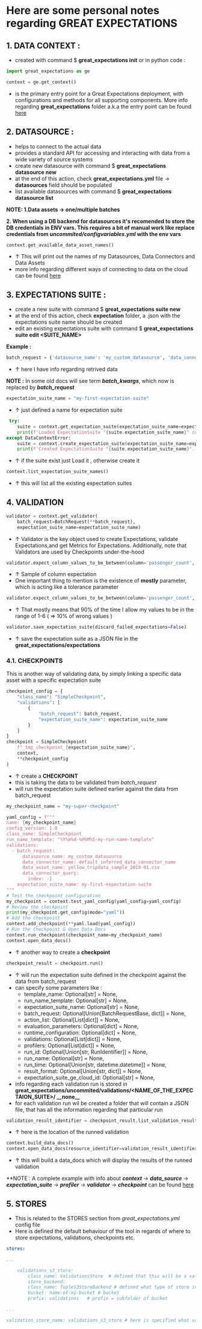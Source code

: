 # Here are some **personal** notes regarding GREAT EXPECTATIONS

## 1. **DATA CONTEXT :** 

- created with command $ **great_expectations init** or in python code :
```python
import great_expectations as ge

context = ge.get_context()
```
- is the primary entry point for a Great Expectations deployment, with configurations and methods for all supporting components. More info regarding **great_expectations** folder a.k.a the entry point can be found [here](https://docs.greatexpectations.io/docs/tutorials/getting_started/tutorial_setup#create-a-data-context)
  
## 2. **DATASOURCE :**

- helps to connect to the actual data
- provides a standard API for accessing and interacting with data from a wide variety of source systems
- create new datasource with command $ **great_expectations datasource new**
- at the end of this action, check **great_expectations.yml** file &rarr; **datasources** field should be populated 
- list available datasources with command $ **great_expectations datasource list**

**NOTE: 1.Data assets -> one/multiple batches**

**2. When using a DB backend for datasources it's recomended to store the DB credentials in ENV vars. This requires a bit of manual work like replace credentials from *uncommited/configvariables.yml* with the env vars**
```python
context.get_available_data_asset_names()
```
- &uarr; This will print out the names of my Datasources, Data Connectors and Data Assets
- more info regarding different ways of connecting to data on the cloud can be found [here](https://docs.greatexpectations.io/docs/guides/connecting_to_your_data/cloud/s3/pandas)
  

## 3. **EXPECTATIONS SUITE :**


-  create a new suite with command $ **great_expectations suite new**
-  at the end of this action, check **expectation** folder, a .json with the expectations suite name should be created
-  edit an existing expectations suite with command $ **great_expectations suite edit <SUITE_NAME>**
 
 **Example :** 
  ```python
  batch_request = {'datasource_name': 'my_custom_datasource', 'data_connector_name': 'default_inferred_data_connector_name', 'data_asset_name': 'yellow_tripdata_sample_2019-01.csv', 'limit': 1000}
  ````
  - &uarr; here I have info regarding retrived data 
 
 **NOTE :** In some old docs will see term ***batch_kwargs***, which now is replaced by ***batch_request***

```python
expectation_suite_name = "my-first-expectation-suite"
```
- &uarr; just defined a name for expectation suite
  
```python
 try:
    suite = context.get_expectation_suite(expectation_suite_name=expectation_suite_name)
    print(f'Loaded ExpectationSuite "{suite.expectation_suite_name}" containing {len(suite.expectations)} expectations.')
except DataContextError:
    suite = context.create_expectation_suite(expectation_suite_name=expectation_suite_name)
    print(f'Created ExpectationSuite "{suite.expectation_suite_name}".')
```
- &uarr; if the suite exist just Load it , otherwise create it 
```python
context.list_expectation_suite_names()
```
- &uarr; this will list all the existing expectation suites
  
## 4. **VALIDATION**

```python
validator = context.get_validator(
    batch_request=BatchRequest(**batch_request),
    expectation_suite_name=expectation_suite_name)
```
-  &uarr; Validator is the key object used to create Expectations, validate Expectations,and get Metrics for Expectations. Additionally, note that Validators are used by Checkpoints under-the-hood
  
```python
validator.expect_column_values_to_be_between(column='passenger_count', max_value=6, min_value=1)
```
-  &uarr; Sample of column expectation 
-  One important thing to mention is the existence of **mostly** parameter, which is acting like a tolerance parameter
```python
validator.expect_column_values_to_be_between(column='passenger_count', max_value=6, min_value=1,mostly=0.90)
```
-  &uarr; That mostly means that 90% of the time I allow my values to be in the range of 1-6 ( => 10% of wrong values )

```python
validator.save_expectation_suite(discard_failed_expectations=False)
```

- &uarr; save the expectation suite as a JSON file in the **great_expectations/expectations**

### 4.1. **CHECKPOINTS**

This is another way of validating data, by simply linking a specific data asset with a specific expectation suite

```python
checkpoint_config = {
    "class_name": "SimpleCheckpoint",
    "validations": [
        {
            "batch_request": batch_request,
            "expectation_suite_name": expectation_suite_name
        }
    ]
}
checkpoint = SimpleCheckpoint(
    f"_tmp_checkpoint_{expectation_suite_name}",
    context,
    **checkpoint_config
)
```
- &uarr; create a **CHECKPOINT**
- this is taking the data to be validated from *batch_request*
- will run the expectation suite defined earlier against the data from batch_request
```python
my_checkpoint_name = "my-super-checkpoint" 

yaml_config = f"""
name: {my_checkpoint_name}
config_version: 1.0
class_name: SimpleCheckpoint
run_name_template: "%Y%m%d-%H%M%S-my-run-name-template"
validations:
  - batch_request:
      datasource_name: my_custom_datasource
      data_connector_name: default_inferred_data_connector_name
      data_asset_name: yellow_tripdata_sample_2019-01.csv
      data_connector_query:
        index: -1
    expectation_suite_name: my-first-expectation-suite
"""
# Test the checkpoint configuration
my_checkpoint = context.test_yaml_config(yaml_config=yaml_config) 
# Review the checkpoint
print(my_checkpoint.get_config(mode="yaml"))
# Add the checkpoint
context.add_checkpoint(**yaml.load(yaml_config))
# Run the Checkpoint & Open Data Docs
context.run_checkpoint(checkpoint_name=my_checkpoint_name)
context.open_data_docs()
```
-  &uarr; another way to create a **checkpoint**
```python
checkpoint_result = checkpoint.run()
```
- &uarr; will run the expectation suite defined in the checkpoint against the data from batch_request 
- can specify some parameters like :
  -  template_name: Optional[str] = None,
  -  run_name_template: Optional[str] = None,
  -  expectation_suite_name: Optional[str] = None,
  -  batch_request: Optional[Union[BatchRequestBase, dict]] = None,
  -  action_list: Optional[List[dict]] = None,
  -  evaluation_parameters: Optional[dict] = None,
  -  runtime_configuration: Optional[dict] = None,
  -  validations: Optional[List[dict]] = None,
  -  profilers: Optional[List[dict]] = None,
  -  run_id: Optional[Union[str, RunIdentifier]] = None,
  -  run_name: Optional[str] = None,
  -  run_time: Optional[Union[str, datetime.datetime]] = None,
  -  result_format: Optional[Union[str, dict]] = None,
  -  expectation_suite_ge_cloud_id: Optional[str] = None,
- info regarding each validation run is stored in **great_expectations/uncommited/validations/<NAME_OF_THE_EXPECTAION_SUITE>/ \_\_none\_\_** 
- for each validation run wil be created a folder that will contain a JSON file, that has all the information regarding that particular run 
  
```python
validation_result_identifier = checkpoint_result.list_validation_result_identifiers()
```
- &uarr; here is the location of the runned validation 
  
```python
context.build_data_docs()
context.open_data_docs(resource_identifier=validation_result_identifier)
```
- &uarr; this will build a data_docs which will display the results of the runned validation

**NOTE : A complete example with info about ***context*** -> ***data_source*** -> ***expectation_suite*** -> ***profiler*** -> ***validator*** -> ***checkpoint*** can be found [here](https://github.com/sbutura/useful_info/blob/master/expectation_suite_profiler.py)

## 5. **STORES**
- This is related to the STORES section from *great_expectations.yml* config file 
- Here is defined the default behaviour of the tool in regards of where to store expectations, validations, checkpoints etc.
```yaml
stores:

...

    validations_s3_store:
        class_name: ValidationsStore  # defined that this will be a validation store
        store_backend: 
        class_name: TupleS3StoreBackend # defined what type of store it is
        bucket: name-of-my-bucket # bucket 
        prefix: validations   # prefix = subfolder of bucket

...

validation_store_name: validations_s3_store # here is specified what validation store will be used in case we have multiple validation stores defined
```